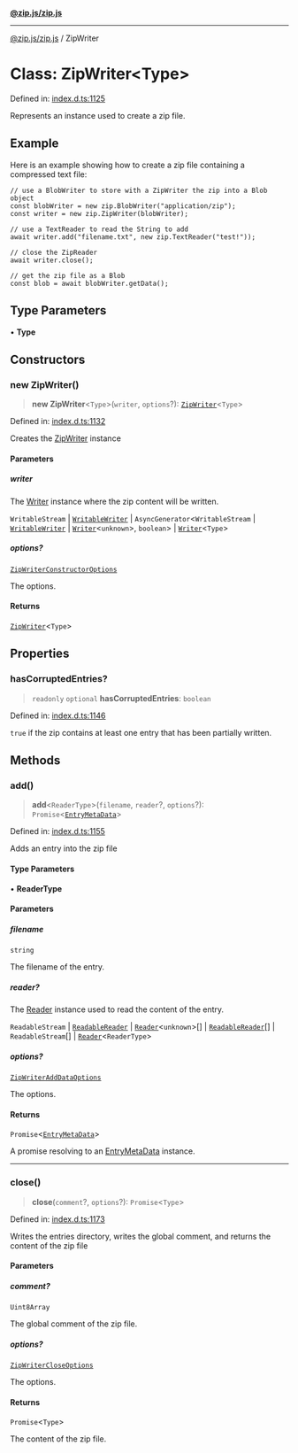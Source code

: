 [**@zip.js/zip.js**](../README.md)

***

[@zip.js/zip.js](../globals.md) / ZipWriter

# Class: ZipWriter\<Type\>

Defined in: [index.d.ts:1125](https://github.com/gildas-lormeau/zip.js/blob/d0e6c1395e38b4516517dbdf3097589fab5ed02c/index.d.ts#L1125)

Represents an instance used to create a zip file.

## Example

Here is an example showing how to create a zip file containing a compressed text file:
```
// use a BlobWriter to store with a ZipWriter the zip into a Blob object
const blobWriter = new zip.BlobWriter("application/zip");
const writer = new zip.ZipWriter(blobWriter);

// use a TextReader to read the String to add
await writer.add("filename.txt", new zip.TextReader("test!"));

// close the ZipReader
await writer.close();

// get the zip file as a Blob
const blob = await blobWriter.getData();
```

## Type Parameters

• **Type**

## Constructors

### new ZipWriter()

> **new ZipWriter**\<`Type`\>(`writer`, `options`?): [`ZipWriter`](ZipWriter.md)\<`Type`\>

Defined in: [index.d.ts:1132](https://github.com/gildas-lormeau/zip.js/blob/d0e6c1395e38b4516517dbdf3097589fab5ed02c/index.d.ts#L1132)

Creates the [ZipWriter](ZipWriter.md) instance

#### Parameters

##### writer

The [Writer](Writer.md) instance where the zip content will be written.

`WritableStream` | [`WritableWriter`](../interfaces/WritableWriter.md) | `AsyncGenerator`\<`WritableStream` \| [`WritableWriter`](../interfaces/WritableWriter.md) \| [`Writer`](Writer.md)\<`unknown`\>, `boolean`\> | [`Writer`](Writer.md)\<`Type`\>

##### options?

[`ZipWriterConstructorOptions`](../interfaces/ZipWriterConstructorOptions.md)

The options.

#### Returns

[`ZipWriter`](ZipWriter.md)\<`Type`\>

## Properties

### hasCorruptedEntries?

> `readonly` `optional` **hasCorruptedEntries**: `boolean`

Defined in: [index.d.ts:1146](https://github.com/gildas-lormeau/zip.js/blob/d0e6c1395e38b4516517dbdf3097589fab5ed02c/index.d.ts#L1146)

`true` if the zip contains at least one entry that has been partially written.

## Methods

### add()

> **add**\<`ReaderType`\>(`filename`, `reader`?, `options`?): `Promise`\<[`EntryMetaData`](../interfaces/EntryMetaData.md)\>

Defined in: [index.d.ts:1155](https://github.com/gildas-lormeau/zip.js/blob/d0e6c1395e38b4516517dbdf3097589fab5ed02c/index.d.ts#L1155)

Adds an entry into the zip file

#### Type Parameters

• **ReaderType**

#### Parameters

##### filename

`string`

The filename of the entry.

##### reader?

The  [Reader](Reader.md) instance used to read the content of the entry.

`ReadableStream` | [`ReadableReader`](../interfaces/ReadableReader.md) | [`Reader`](Reader.md)\<`unknown`\>[] | [`ReadableReader`](../interfaces/ReadableReader.md)[] | `ReadableStream`[] | [`Reader`](Reader.md)\<`ReaderType`\>

##### options?

[`ZipWriterAddDataOptions`](../interfaces/ZipWriterAddDataOptions.md)

The options.

#### Returns

`Promise`\<[`EntryMetaData`](../interfaces/EntryMetaData.md)\>

A promise resolving to an [EntryMetaData](../interfaces/EntryMetaData.md) instance.

***

### close()

> **close**(`comment`?, `options`?): `Promise`\<`Type`\>

Defined in: [index.d.ts:1173](https://github.com/gildas-lormeau/zip.js/blob/d0e6c1395e38b4516517dbdf3097589fab5ed02c/index.d.ts#L1173)

Writes the entries directory, writes the global comment, and returns the content of the zip file

#### Parameters

##### comment?

`Uint8Array`

The global comment of the zip file.

##### options?

[`ZipWriterCloseOptions`](../interfaces/ZipWriterCloseOptions.md)

The options.

#### Returns

`Promise`\<`Type`\>

The content of the zip file.
